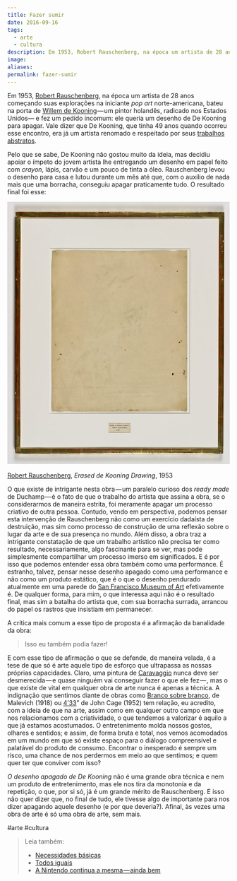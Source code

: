 ```yaml
---
title: Fazer sumir
date: 2016-09-16
tags:
  - arte
  - cultura
description: Em 1953, Robert Rauschenberg, na época um artista de 28 anos começando suas explorações na iniciante pop art norte-americana, bateu na…
image: 
aliases:
permalink: fazer-sumir
---
```

Em 1953, [Robert Rauschenberg](https://en.wikipedia.org/wiki/Robert_Rauschenberg), na época um artista de 28 anos começando suas explorações na iniciante _pop art_ norte-americana, bateu na porta de [Willem de Kooning](https://en.wikipedia.org/wiki/Willem_de_Kooning) — um pintor holandês, radicado nos Estados Unidos— e fez um pedido incomum: ele queria um desenho de De Kooning para apagar. Vale dizer que De Kooning, que tinha 49 anos quando ocorreu esse encontro, era já um artista renomado e respeitado por seus [trabalhos abstratos](http://moma.org/calendar/exhibitions/1135?locale=en).

Pelo que se sabe, De Kooning não gostou muito da ideia, mas decidiu apoiar o ímpeto do jovem artista lhe entregando um desenho em papel feito com _crayon_, lápis, carvão e um pouco de tinta a óleo. Rauschenberg levou o desenho para casa e lutou durante um mês até que, com o auxílio de nada mais que uma borracha, conseguiu apagar praticamente tudo. O resultado final foi esse:

<img src="/assets/img/fazer-sumir-medium.jpeg">

[Robert Rauschenberg](https://www.sfmoma.org/artist/Robert_Rauschenberg), _Erased de Kooning Drawing_, 1953

O que existe de intrigante nesta obra — um paralelo curioso dos _ready made_ de Duchamp — é o fato de que o trabalho do artista que assina a obra, se o considerarmos de maneira estrita, foi meramente apagar um processo criativo de outra pessoa. Contudo, vendo em perspectiva, podemos pensar esta intervenção de Rauschenberg não como um exercício dadaísta de destruição, mas sim como processo de construção de uma reflexão sobre o lugar da arte e de sua presença no mundo. Além disso, a obra traz a intrigante constatação de que um trabalho artístico não precisa ter como resultado, necessariamente, algo fascinante para se ver, mas pode simplesmente compartilhar um processo imerso em significados. E é por isso que podemos entender essa obra também como uma performance. É estranho, talvez, pensar nesse desenho apagado como uma performance e não como um produto estático, que é o que o desenho pendurado atualmente em uma parede do [San Francisco Museum of Art](https://www.sfmoma.org/) efetivamente é. De qualquer forma, para mim, o que interessa aqui não é o resultado final, mas sim a batalha do artista que, com sua borracha surrada, arrancou do papel os rastros que insistiam em permanecer.

A crítica mais comum a esse tipo de proposta é a afirmação da banalidade da obra:

> Isso eu também podia fazer!

E com esse tipo de afirmação o que se defende, de maneira velada, é a tese de que só é arte aquele tipo de esforço que ultrapassa as nossas próprias capacidades. Claro, uma pintura de [Caravaggio](https://en.wikipedia.org/wiki/Caravaggio) nunca deve ser desmerecida — e quase ninguém vai conseguir fazer o que ele fez — , mas o que existe de vital em qualquer obra de arte nunca é apenas a técnica. A indignação que sentimos diante de obras como [Branco sobre branco](http://www.moma.org/collection/works/80385), de Malevich (1918) ou [4’33](https://en.wikipedia.org/wiki/4%E2%80%B233%E2%80%B3)” de John Cage (1952) tem relação, eu acredito, com a ideia de que na arte, assim como em qualquer outro campo em que nos relacionamos com a criatividade, o que tendemos a valorizar é aquilo a que já estamos acostumados. O entretenimento molda nossos gostos, olhares e sentidos; e assim, de forma bruta e total, nos vemos acomodados em um mundo em que só existe espaço para o diálogo compreensível e palatável do produto de consumo. Encontrar o inesperado é sempre um risco, uma chance de nos perdermos em meio ao que sentimos; e quem quer ter que conviver com isso?

_O desenho apagado de De Kooning_ não é uma grande obra técnica e nem um produto de entretenimento, mas ele nos tira da monotonia e da repetição, o que, por si só, já é um grande mérito de Rauschenberg. E isso não quer dizer que, no final de tudo, ele tivesse algo de importante para nos dizer apagando aquele desenho (e por que deveria?). Afinal, às vezes uma obra de arte é só uma obra de arte, sem mais.


#arte #cultura

> Leia também:
> - <a href="/necessidades-basicas">Necessidades básicas</a>
> - <a href="/todos-iguais">Todos iguais</a>
> - <a href="/a-nintendo-continua-a-mesma-ainda-bem">A Nintendo continua a mesma — ainda bem</a>
